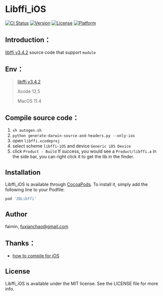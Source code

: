 # Libffi_iOS

[![CI Status](https://img.shields.io/travis/faimin/Libffi_iOS.svg?style=flat)](https://travis-ci.org/faimin/Libffi_iOS)
[![Version](https://img.shields.io/cocoapods/v/Libffi_iOS.svg?style=flat)](https://cocoapods.org/pods/Libffi_iOS)
[![License](https://img.shields.io/cocoapods/l/Libffi_iOS.svg?style=flat)](https://cocoapods.org/pods/Libffi_iOS)
[![Platform](https://img.shields.io/cocoapods/p/Libffi_iOS.svg?style=flat)](https://cocoapods.org/pods/Libffi_iOS)

## Introduction：

[libffi v3.4.2](https://github.com/libffi/libffi/releases/tag/v3.4.2) source code that support `module`

## Env：

> [libffi v3.4.2](https://github.com/libffi/libffi/releases/tag/v3.4.2) 
>
> Xcode 12.5 
>
> MacOS 11.4

## Compile source code：

1.  `sh autogen.sh`
2. `python generate-darwin-source-and-headers.py --only-ios`
3. open `libffi.xcodeproj`
4. select scheme `libffi-iOS` and device `Generic iOS Device`
4. click `Product - Build`
If success, you would see a `Product/libffi.a` in the side bar, you can right click it to get the lib in the finder.

## Installation

Libffi_iOS is available through [CocoaPods](https://cocoapods.org). To install
it, simply add the following line to your Podfile:

```ruby
pod 'ZDLibffi'
```

## Author

faimin, fuxianchao@gmail.com

## Thanks：

- [how to compile for iOS](https://github.com/libffi/libffi/issues/510#issuecomment-654689416)

## License

Libffi_iOS is available under the MIT license. See the LICENSE file for more info.

